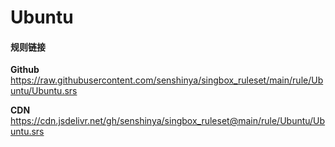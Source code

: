 # Ubuntu

#### 规则链接

**Github**
https://raw.githubusercontent.com/senshinya/singbox_ruleset/main/rule/Ubuntu/Ubuntu.srs

**CDN**
https://cdn.jsdelivr.net/gh/senshinya/singbox_ruleset@main/rule/Ubuntu/Ubuntu.srs